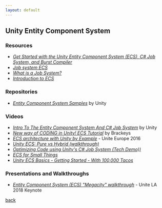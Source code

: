 ```yaml
---
layout: default
---
```


## Unity Entity Component System

### Resources

* _[Get Started with the Unity Entity Component System (ECS), C# Job System, and Burst Compiler](https://software.intel.com/en-us/articles/get-started-with-the-unity-entity-component-system-ecs-c-sharp-job-system-and-burst-compiler)_
* _[Job system ECS](https://unity3d.com/unity/features/job-system-ECS)_
* _[What is a Job System?](https://blogs.unity3d.com/2018/10/22/what-is-a-job-system/)_
* _[Introduction to ECS](https://unity3d.com/learn/tutorials/topics/scripting/introduction-ecs)_

### Repositories

* _[Entity Component System Samples](https://github.com/Unity-Technologies/EntityComponentSystemSamples)_ by Unity

### Videos

* _[Intro To The Entity Component System And C# Job System](https://www.youtube.com/watch?v=WLfhUKp2gag&list=PLX2vGYjWbI0S4yHZwjDI1boIrYStpBCdN)_ by Unity
* _[New way of CODING in Unity! ECS Tutorial](https://www.youtube.com/watch?v=_U9wRgQyy6s)_ by Brackeys
* _[ECS architecture with Unity by Example](https://www.youtube.com/watch?v=lNTaC-JWmdI)_ - Unite Europe 2016
* _[Unity ECS: Pure vs Hybrid (walkthrough)](https://www.youtube.com/watch?v=Q-52mBy2mow)_
* _[Optimizing Code using Unity's C# Job System (Tech Demo))](https://www.youtube.com/watch?v=gibqhg0wMA0)_
* _[ECS for Small Things](hthttps://www.youtube.com/watch?v=EWVU6cFdmr0)_
* _[Unity ECS Basics - Getting Started - With 100,000 Tacos](https://www.youtube.com/watch?v=lDTyCYAtQyQ)_

### Presentations and Walkthroughs

* _[Entity Component System (ECS) "Megacity" walkthrough](https://www.youtube.com/watch?v=j4rWfPyf-hk)_ - Unite LA 2018 Keynote

[back](../)